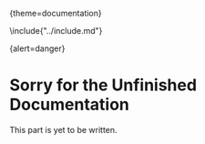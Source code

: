 {theme=documentation}

\include{"../include.md"}

{alert=danger}
# Sorry for the Unfinished Documentation
This part is yet to be written.

